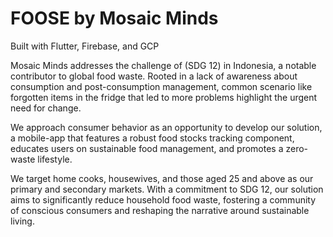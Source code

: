 # FOOSE by Mosaic Minds
Built with Flutter, Firebase, and GCP

Mosaic Minds addresses the challenge of (SDG 12) in Indonesia, a notable contributor to global food waste. Rooted in a lack of awareness about consumption and post-consumption management, common scenario like forgotten items in the fridge that led to more problems highlight the urgent need for change. 

We approach consumer behavior as an opportunity to develop our solution, a mobile-app that features a robust food stocks tracking component, educates users on sustainable food management, and promotes a zero-waste lifestyle. 

We target home cooks, housewives, and those aged 25 and above as our primary and secondary markets. With a commitment to SDG 12, our solution aims to significantly reduce household food waste, fostering a community of conscious consumers and reshaping the narrative around sustainable living.
